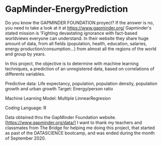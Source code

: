 # GapMinder-EnergyPrediction

Do you know the GAPMINDER FOUNDATION proyect? If the answer is no, you need to take a look at it at https://www.gapminder.org/
Gapminder's stated mission is 'Fighting devastating ignorance with fact-based worldviews everyone can understand. In their website they share huge amount of data, from all fields (population, health, education, salaries, energy production/consumption...) from almost all the regions of the world and group by years.

In this project, the objective is to determine with machine learning techniques, a prediction of an unregistered data, based on correlations of differents variables.

  Predictive data: Life expectancy, population, population density, population growth and urban growth
  Target: Energy/person ratio
  
  Machine Learning Model: Multiple LinnearRegresion
  
  Coding Language: R
  
  
Data obtained thru the GapMinder Foundation website. [https://www.gapminder.org/data/]
I want to thank my teachers and classmates from The Bridge for helping me doing this project, that started as past of the DATASCIENCE bootcamp, and was ended during the month of September 2020.

